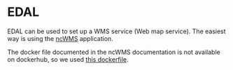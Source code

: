 # EDAL
EDAL can be used to set up a WMS service (Web map service).
The easiest way is using the [ncWMS](https://github.com/Reading-eScience-Centre/ncwms) application.

The docker file documented in the ncWMS documentation is not available on dockerhub, so we used [this dockerfile](https://hub.docker.com/r/pamtrak06/ncwms/).
